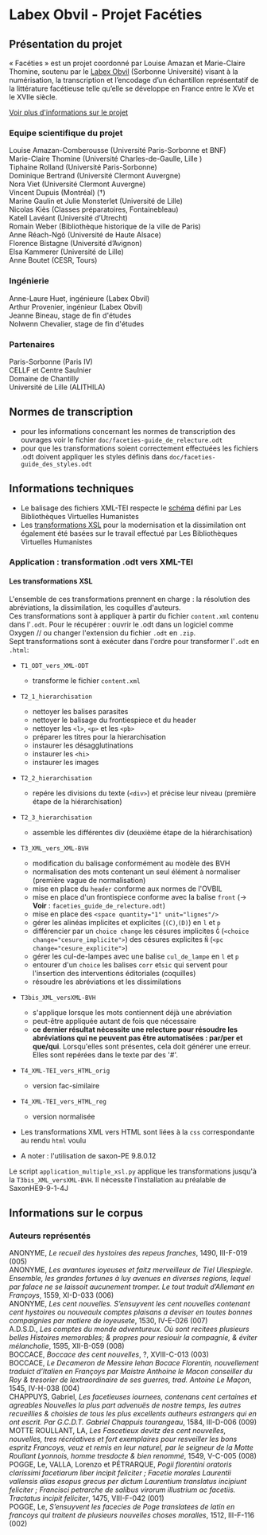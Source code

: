 
# Labex Obvil - Projet Facéties

## Présentation du projet

« Facéties » est un projet coordonné par Louise Amazan et Marie-Claire Thomine, soutenu par le [Labex Obvil](https://obvil.sorbonne-universite.fr/obvil/presentation) (Sorbonne Université) visant à la numérisation, la transcription et l’encodage d’un échantillon représentatif de la littérature facétieuse telle qu’elle se développe en France entre le XVe et le XVIIe siècle.

[Voir plus d'informations sur le projet](http://obvil.sorbonne-universite.fr/projets/faceties)

### Equipe scientifique du projet

Louise Amazan-Comberousse (Université Paris-Sorbonne et BNF)  
Marie-Claire Thomine (Université Charles-de-Gaulle, Lille )  
Tiphaine Rolland (Université Paris-Sorbonne)  
Dominique Bertrand (Université Clermont Auvergne)  
Nora Viet (Université Clermont Auvergne)  
Vincent Dupuis (Montréal) (†)  
Marine Gaulin et Julie Monsterlet (Université de Lille)  
Nicolas Kiès (Classes préparatoires, Fontainebleau)  
Katell Lavéant (Université d’Utrecht)  
Romain Weber (Bibliothèque historique de la ville de Paris)  
Anne Réach-Ngô (Université de Haute Alsace)  
Florence Bistagne (Université d’Avignon)  
Elsa Kammerer (Université de Lille)  
Anne Boutet (CESR, Tours)  

### Ingénierie

Anne-Laure Huet, ingénieure (Labex Obvil)  
Arthur Provenier, ingénieur (Labex Obvil)  
Jeanne Bineau, stage de fin d'études  
Nolwenn Chevalier, stage de fin d'études  

### Partenaires

Paris-Sorbonne (Paris IV)  
CELLF et Centre Saulnier  
Domaine de Chantilly  
Université de Lille (ALITHILA)  

## Normes de transcription   

- pour les informations concernant les normes de transcription des ouvrages voir le fichier `doc/faceties-guide_de_relecture.odt`
- pour que les transformations soient correctement effectuées les fichiers .odt doivent appliquer les styles définis dans `doc/faceties-guide_des_styles.odt`

## Informations techniques

- Le balisage des fichiers XML-TEI respecte le [schéma](https://sourceforge.net/projects/bvh/) défini par Les Bibliothèques Virtuelles Humanistes
- Les [transformations XSL](https://sourceforge.net/projects/bvh/files/Modernisation%20et%20Regularisation/) pour la modernisation et la dissimilation ont également été basées sur le travail effectué par Les Bibliothèques Virtuelles Humanistes


### Application : transformation .odt vers XML-TEI


#### Les transformations XSL

L'ensemble de ces transformations prennent en charge : la résolution des abréviations, la dissimilation, les coquilles d'auteurs.  
Ces transformations sont à appliquer à partir du fichier `content.xml` contenu dans l'`.odt`. Pour le récupérer : ouvrir le .odt dans un logiciel comme Oxygen // ou changer l'extension du fichier `.odt` en `.zip`.  
Sept transformations sont à exécuter dans l'ordre pour transformer l'`.odt` en `.html`:  

- `T1_ODT_vers_XML-ODT`
	- transforme le fichier `content.xml`
- `T2_1_hierarchisation`
	- nettoyer les balises parasites
	- nettoyer le balisage du frontiespiece et du header
	- nettoyer les `<l>`, `<p>` et les `<pb>`
	- préparer les titres pour la hierarchisation
	- instaurer les désagglutinations
	- instaurer les `<hi>`
	- instaurer les images

- `T2_2_hierarchisation`
	- repére les divisions du texte (`<div>`) et précise leur niveau (première étape de la hiérarchisation)
- `T2_3_hierarchisation`
	- assemble les différentes div (deuxième étape de la hiérarchisation)
- `T3_XML_vers_XML-BVH`
	- modification du balisage conformément au modèle des BVH
	- normalisation des mots contenant un seul élément à normaliser (première vague de normalisation)
	- mise en place du `header` conforme aux normes de l'OVBIL
	- mise en place d'un frontispiece conforme avec la balise `front` (→ **Voir** : `faceties_guide_de_relecture.odt`)
	- mise en place des `<space quantity="1" unit="lignes"/>`
	- gérer les alinéas implicites et explicites (`(C)`,`(D)`) en `l` et `p`
	- différencier par un `choice change` les césures implicites `Ĝ` (`<choice change="cesure_implicite">`) des césures explicites `Ñ` (`<pc change="cesure_explicite">`)
	- gérer les cul-de-lampes avec une balise `cul_de_lampe` en `l` et `p`
	- entourer d'un `choice` les balises `corr` et`sic` qui servent pour l'insertion des interventions éditoriales (coquilles)
	- résoudre les abréviations et les dissimilations
- `T3bis_XML_versXML-BVH` 
	- s'applique lorsque les mots contiennent déjà une abréviation
	- peut-être appliquée autant de fois que nécessaire
	- **ce dernier résultat nécessite une relecture pour résoudre les abréviations qui ne peuvent pas être automatisées : par/per et que/qui**. Lorsqu'elles sont présentes, cela doit générer une erreur. Elles sont repérées dans le texte par des '#'.
- `T4_XML-TEI_vers_HTML_orig`
	- version fac-similaire

- `T4_XML-TEI_vers_HTML_reg`
	- version normalisée 

- Les transformations XML vers HTML sont liées à la `css` correspondante au rendu `html` voulu

- A noter : l'utilisation de saxon-PE 9.8.0.12

Le script `application_multiple_xsl.py` applique les transformations jusqu'à la `T3bis_XML_versXML-BVH`. Il nécessite l'installation au préalable de SaxonHE9-9-1-4J

## Informations sur le corpus

### Auteurs représentés

ANONYME, *Le recueil des hystoires des repeus franches*, 1490, III-F-019 (005)  
ANONYME, *Les avantures ioyeuses et faitz merveilleux de Tiel Ulespiegle. Ensemble, les grandes fortunes à luy avenues en diverses regions, lequel par falace ne se laissoit aucunement tromper. Le tout traduit d’Allemant en Françoys*, 1559, XI-D-033 (006)  
ANONYME, *Les cent nouvelles. S’ensuyvent les cent nouvelles contenant cent hystoires ou nouveaulx comptes plaisans a deviser en toutes bonnes compaignies par matiere de ioyeusete*, 1530, IV-E-026 (007)  
A.D.S.D., *Les comptes du monde adventureux. Où sont recitees plusieurs belles Histoires memorables; & propres pour resiouir la compagnie, & éviter mélancholie*, 1595, XII-B-059 (008)  
BOCCACE, *Boccace des cent nouvelles*, ?, XVIII-C-013 (003)  
BOCCACE, *Le Decameron de Messire Iehan Bocace Florentin, nouvellement traduict d’Italien en Françoys par Maistre Anthoine le Macon conseiller du Roy & tresorier de lextraordinaire de ses guerres, trad. Antoine Le Maçon*, 1545, IV-H-038 (004)    
CHAPPUYS, Gabriel, *Les facetieuses iournees, contenans cent certaines et agreables Nouvelles la plus part advenuës de nostre temps, les autres recueillies & choisies de tous les plus excellents autheurs estrangers qui en ont escrit. Par G.C.D.T. Gabriel Chappuis tourangeau*, 1584, III-D-006 (009)  
MOTTE ROULLANT, LA, *Les Fascetieux devitz des cent nouvelles, nouvelles, tres récréatives et fort exemplaires pour resveiller les bons espritz Francoys, veuz et remis en leur naturel, par le seigneur de la Motte Roullant Lyonnois, homme tresdocte & bien renommé*,  1549, V-C-005 (008)  
POGGE, Le, VALLA, Lorenzo et PÉTRARQUE, *Pogii florentini oratoris clarissimi facetiarum liber incipit feliciter ; Facetie morales Laurentii vallensis alias esopus grecus per dictum Laurentium translatus incipiunt feliciter ; Francisci petrarche de salibus virorum illustrium ac facetiis. Tractatus incipit feliciter*, 1475, VIII-F-042 (001)  
POGGE, Le, *S’ensuyvent les facecies de Poge translatees de latin en francoys qui traitent de plusieurs nouvelles choses moralles*,  1512, III-F-116 (002)  


